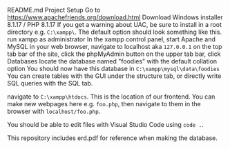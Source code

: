 README.md
Project Setup
Go to https://www.apachefriends.org/download.html
Download Windows installer 8.1.17 / PHP 8.1.17
If you get a warning about UAC, be sure to install in a root directory e.g. `C:\xampp\`. The default option should look something like this.
run xampp as administrator
In the xampp control panel, start Apache and MySQL
in your web browser, navigate to localhost aka `127.0.0.1`
on the top tab bar of the site, click the phpMyAdmin button
on the upper tab bar, click Databases
locate the database named "foodies" with the default collation option
You should now have this database in `C:\xampp\mysql\data\foodies`
You can create tables with the GUI under the structure tab, or directly write SQL queries with the SQL tab.

navigate to `C:\xampp\htdocs`. This is the location of our frontend. You can make new webpages here e.g. `foo.php`, then navigate to them in the browser with `localhost/foo.php`.

You should be able to edit files with Visual Studio Code using `code .`.

This repository includes erd.pdf for reference when making the database.
